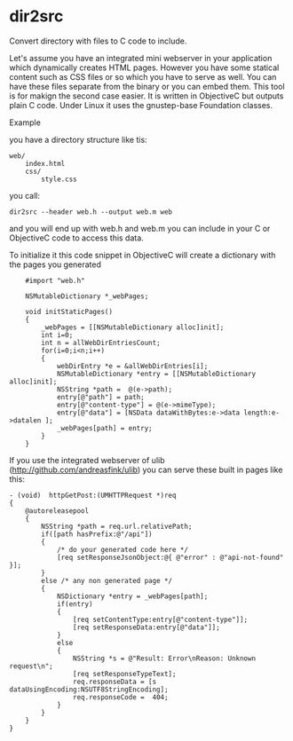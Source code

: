 # dir2src
Convert directory with files to C code to include.


Let's assume you have an integrated mini webserver in your application which dynamically creates HTML pages.
However you have some statical content such as CSS files or so which you have to serve as well.
You can have these files separate from the binary or you can embed them. This tool is for makign the second 
case easier. It is written in ObjectiveC but outputs plain C code. Under Linux it uses the gnustep-base Foundation classes.



Example

you have a directory structure like tis:

	web/
		index.html
		css/
			style.css
			
you call:

	dir2src --header web.h --output web.m web


and you will end up with  web.h and web.m you can include in your C or ObjectiveC code to access this data.


To initialize it this code snippet in ObjectiveC will create a dictionary with the pages you generated

		#import "web.h"
		
		NSMutableDictionary *_webPages;
		
		void initStaticPages()
		{
			_webPages = [[NSMutableDictionary alloc]init];
			int i=0;
			int n = allWebDirEntriesCount;
			for(i=0;i<n;i++)
			{
				webDirEntry *e = &allWebDirEntries[i];
				NSMutableDictionary *entry = [[NSMutableDictionary alloc]init];
				NSString *path =  @(e->path);
				entry[@"path"] = path;
				entry[@"content-type"] = @(e->mimeType);
				entry[@"data"] = [NSData dataWithBytes:e->data length:e->datalen ];
				_webPages[path] = entry;
			}
		}

If you use the integrated webserver of ulib (http://github.com/andreasfink/ulib) you can serve these 
built in pages like this:


	- (void)  httpGetPost:(UMHTTPRequest *)req
	{
		@autoreleasepool
		{
			NSString *path = req.url.relativePath;
			if([path hasPrefix:@"/api"])
			{
				/* do your generated code here */
				[req setResponseJsonObject:@{ @"error" : @"api-not-found" }];
			}
			else /* any non generated page */
			{
				NSDictionary *entry = _webPages[path];
				if(entry)
				{
					[req setContentType:entry[@"content-type"]];
					[req setResponseData:entry[@"data"]];
				}
				else
				{
					NSString *s = @"Result: Error\nReason: Unknown request\n";
					[req setResponseTypeText];
					req.responseData = [s dataUsingEncoding:NSUTF8StringEncoding];
					req.responseCode =  404;
				}
			}
		}
	}
